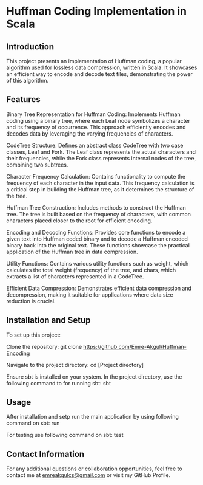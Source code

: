 # Huffman Coding Implementation in Scala
## Introduction
This project presents an implementation of Huffman coding, a popular algorithm used for lossless data compression, written in Scala. It showcases an efficient way to encode and decode text files, demonstrating the power of this algorithm.

## Features
Binary Tree Representation for Huffman Coding: Implements Huffman coding using a binary tree, where each Leaf node symbolizes a character and its frequency of occurrence. This approach efficiently encodes and decodes data by leveraging the varying frequencies of characters.

CodeTree Structure: Defines an abstract class CodeTree with two case classes, Leaf and Fork. The Leaf class represents the actual characters and their frequencies, while the Fork class represents internal nodes of the tree, combining two subtrees.

Character Frequency Calculation: Contains functionality to compute the frequency of each character in the input data. This frequency calculation is a critical step in building the Huffman tree, as it determines the structure of the tree.

Huffman Tree Construction: Includes methods to construct the Huffman tree. The tree is built based on the frequency of characters, with common characters placed closer to the root for efficient encoding.

Encoding and Decoding Functions: Provides core functions to encode a given text into Huffman coded binary and to decode a Huffman encoded binary back into the original text. These functions showcase the practical application of the Huffman tree in data compression.

Utility Functions: Contains various utility functions such as weight, which calculates the total weight (frequency) of the tree, and chars, which extracts a list of characters represented in a CodeTree.

Efficient Data Compression: Demonstrates efficient data compression and decompression, making it suitable for applications where data size reduction is crucial.

## Installation and Setup
To set up this project:

Clone the repository:
    git clone https://github.com/Emre-Akgul/Huffman-Encoding
    
Navigate to the project directory:
    cd [Project directory]
    
Ensure sbt is installed on your system. In the project directory, use the following command to for running sbt:
	sbt

## Usage
After installation and setp run the main application by using following command on sbt:
	run
	
For testing use following command on sbt:
	test

## Contact Information
For any additional questions or collaboration opportunities, feel free to contact me at emreakgulcs@gmail.com or visit my GitHub Profile.

